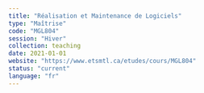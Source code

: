 ```yaml
---
title: "Réalisation et Maintenance de Logiciels"
type: "Maîtrise"
code: "MGL804"
session: "Hiver"
collection: teaching
date: 2021-01-01
website: "https://www.etsmtl.ca/etudes/cours/MGL804"
status: "current"
language: "fr"
---
```

